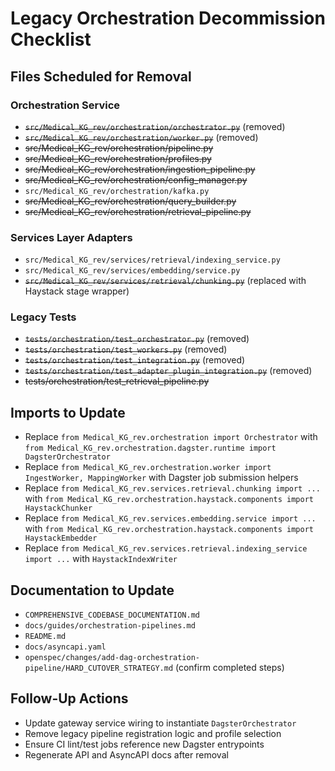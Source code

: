 # Legacy Orchestration Decommission Checklist

## Files Scheduled for Removal

### Orchestration Service
- ~~`src/Medical_KG_rev/orchestration/orchestrator.py`~~ (removed)
- ~~`src/Medical_KG_rev/orchestration/worker.py`~~ (removed)
- ~~src/Medical_KG_rev/orchestration/pipeline.py~~
- ~~src/Medical_KG_rev/orchestration/profiles.py~~
- ~~src/Medical_KG_rev/orchestration/ingestion_pipeline.py~~
- ~~src/Medical_KG_rev/orchestration/config_manager.py~~
- `src/Medical_KG_rev/orchestration/kafka.py`
- ~~src/Medical_KG_rev/orchestration/query_builder.py~~
- ~~src/Medical_KG_rev/orchestration/retrieval_pipeline.py~~

### Services Layer Adapters
- `src/Medical_KG_rev/services/retrieval/indexing_service.py`
- `src/Medical_KG_rev/services/embedding/service.py`
- ~~`src/Medical_KG_rev/services/retrieval/chunking.py`~~ (replaced with Haystack stage wrapper)

### Legacy Tests
- ~~`tests/orchestration/test_orchestrator.py`~~ (removed)
- ~~`tests/orchestration/test_workers.py`~~ (removed)
- ~~`tests/orchestration/test_integration.py`~~ (removed)
- ~~`tests/orchestration/test_adapter_plugin_integration.py`~~ (removed)
- ~~tests/orchestration/test_retrieval_pipeline.py~~

## Imports to Update
- Replace `from Medical_KG_rev.orchestration import Orchestrator` with `from Medical_KG_rev.orchestration.dagster.runtime import DagsterOrchestrator`
- Replace `from Medical_KG_rev.orchestration.worker import IngestWorker, MappingWorker` with Dagster job submission helpers
- Replace `from Medical_KG_rev.services.retrieval.chunking import ...` with `from Medical_KG_rev.orchestration.haystack.components import HaystackChunker`
- Replace `from Medical_KG_rev.services.embedding.service import ...` with `from Medical_KG_rev.orchestration.haystack.components import HaystackEmbedder`
- Replace `from Medical_KG_rev.services.retrieval.indexing_service import ...` with `HaystackIndexWriter`

## Documentation to Update
- `COMPREHENSIVE_CODEBASE_DOCUMENTATION.md`
- `docs/guides/orchestration-pipelines.md`
- `README.md`
- `docs/asyncapi.yaml`
- `openspec/changes/add-dag-orchestration-pipeline/HARD_CUTOVER_STRATEGY.md` (confirm completed steps)

## Follow-Up Actions
- Update gateway service wiring to instantiate `DagsterOrchestrator`
- Remove legacy pipeline registration logic and profile selection
- Ensure CI lint/test jobs reference new Dagster entrypoints
- Regenerate API and AsyncAPI docs after removal
